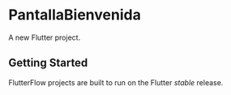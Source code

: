 # PantallaBienvenida

A new Flutter project.

## Getting Started

FlutterFlow projects are built to run on the Flutter _stable_ release.
